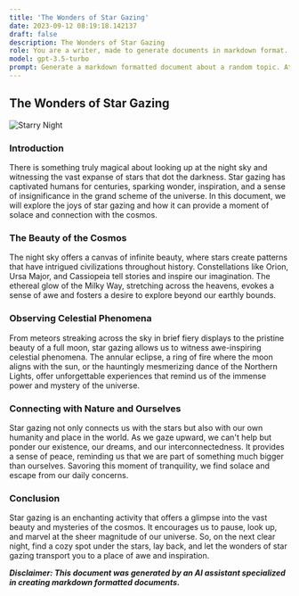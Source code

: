 ```yaml
---
title: 'The Wonders of Star Gazing'
date: 2023-09-12 08:19:18.142137
draft: false
description: The Wonders of Star Gazing
role: You are a writer, made to generate documents in markdown format. It is very important that all of the documents you generate are in valid markdown format.
model: gpt-3.5-turbo
prompt: Generate a markdown formatted document about a random topic. At the bottom, include a disclaimer explaining that the document was generated by you. The first line of the document should be the title. Make sure that the entire document is in proper markdown format, using a mix of various tags to make the document visually appealing.
---
```


## The Wonders of Star Gazing

![Starry Night](https://example.com/starry-night.jpg)

### Introduction

There is something truly magical about looking up at the night sky and witnessing the vast expanse of stars that dot the darkness. Star gazing has captivated humans for centuries, sparking wonder, inspiration, and a sense of insignificance in the grand scheme of the universe. In this document, we will explore the joys of star gazing and how it can provide a moment of solace and connection with the cosmos.

### The Beauty of the Cosmos

The night sky offers a canvas of infinite beauty, where stars create patterns that have intrigued civilizations throughout history. Constellations like Orion, Ursa Major, and Cassiopeia tell stories and inspire our imagination. The ethereal glow of the Milky Way, stretching across the heavens, evokes a sense of awe and fosters a desire to explore beyond our earthly bounds.

### Observing Celestial Phenomena

From meteors streaking across the sky in brief fiery displays to the pristine beauty of a full moon, star gazing allows us to witness awe-inspiring celestial phenomena. The annular eclipse, a ring of fire where the moon aligns with the sun, or the hauntingly mesmerizing dance of the Northern Lights, offer unforgettable experiences that remind us of the immense power and mystery of the universe.

### Connecting with Nature and Ourselves

Star gazing not only connects us with the stars but also with our own humanity and place in the world. As we gaze upward, we can't help but ponder our existence, our dreams, and our interconnectedness. It provides a sense of peace, reminding us that we are part of something much bigger than ourselves. Savoring this moment of tranquility, we find solace and escape from our daily concerns.

### Conclusion

Star gazing is an enchanting activity that offers a glimpse into the vast beauty and mysteries of the cosmos. It encourages us to pause, look up, and marvel at the sheer magnitude of our universe. So, on the next clear night, find a cozy spot under the stars, lay back, and let the wonders of star gazing transport you to a place of awe and inspiration.

***Disclaimer: This document was generated by an AI assistant specialized in creating markdown formatted documents.***